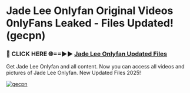 # Jade Lee Onlyfan Original Videos 0nlyFans Leaked - Files Updated! (gecpn)

<h3>🔴 CLICK HERE 🌐==►► <a href="https://tinyurl.com/ehrbuxhb" rel="nofollow">Jade Lee Onlyfan Updated Files</a></h3>

Get Jade Lee Onlyfan and all content. Now you can access all videos and pictures of Jade Lee Onlyfan. New Updated Files 2025!

[![gecpn](https://i.imgur.com/lVYEuWS.gif)](https://tinyurl.com/ehrbuxhb)
